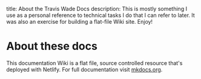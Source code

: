 title: About the Travis Wade Docs
description: This is mostly something I use as a personal reference to technical tasks I do that I can refer to later. It was also an exercise for building a flat-file Wiki site. Enjoy!

# About these docs

This documentation Wiki is a flat file, source controlled resource that's deployed with Netlify.
For full documentation visit [mkdocs.org](https://www.mkdocs.org).